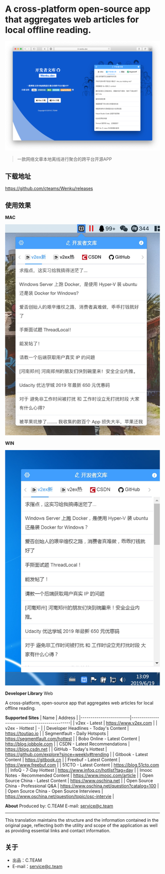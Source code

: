 # A cross-platform open-source app that aggregates web articles for local offline reading.



![web](./imgs/web.png)

> 一款网络文章本地离线进行聚合的跨平台开源APP

## 下载地址

https://github.com/cteams/Wenku/releases

## 使用效果

**MAC**

![mac](./imgs/mac.png)

**WIN**

![win](./imgs/win.png)


**Developer Library**
Web

A cross-platform, open-source app that aggregates web articles for local offline reading.


**Supported Sites**
| Name                    | Address                                       |
|-------------------------|-----------------------------------------------|
| v2ex - Latest           | https://www.v2ex.com                          |
| v2ex - Hottest          | -                                             |
| Developer Headlines - Today's Content | https://toutiao.io                  |
| Segmentfault - Daily Hotspots       | https://segmentfault.com/hottest       |
| Bobo Online - Latest Content         | http://blog.jobbole.com                 |
| CSDN - Latest Recommendations        | https://blog.csdn.net                    |
| GitHub - Today's Hottest             | https://github.com/explore?since=weekly#trending |
| Gitbook - Latest Content             | https://gitbook.cn                       |
| Freebuf - Latest Content             | https://www.freebuf.com                  |
| 51CTO - Latest Content               | https://blog.51cto.com                   |
| InfoQ - 7-Day Hottest                | https://www.infoq.cn/hotlist?tag=day     |
| Imooc Notes - Recommended Content    | https://www.imooc.com/article            |
| Open Source China - Latest Content   | https://www.oschina.net                  |
| Open Source China - Professional Q&A | https://www.oschina.net/question?catalog=100 |
| Open Source China - Open Source Interviews | https://www.oschina.net/question/topic/osc-intervie |

**About**
Produced by: C.TEAM
E-mail: service@c.team

--- 

This translation maintains the structure and the information contained in the original page, reflecting both the utility and scope of the application as well as providing essential links and contact information.


## 关于

- 出品：C.TEAM
- E-mail：service@c.team
